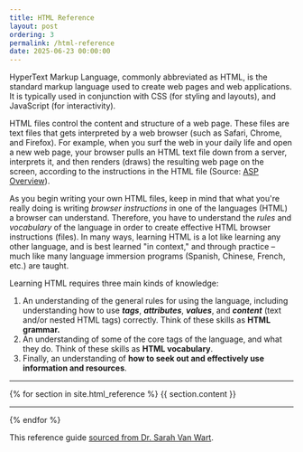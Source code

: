 ```yaml
---
title: HTML Reference
layout: post
ordering: 3
permalink: /html-reference
date: 2025-06-23 00:00:00
---
```


HyperText Markup Language, commonly abbreviated as HTML, is the standard markup language used to create web pages and web applications. It is typically used in conjunction with CSS (for styling and layouts), and JavaScript (for interactivity).

HTML files control the content and structure of a web page. These files are text files that gets interpreted by a web browser (such as Safari, Chrome, and Firefox). For example, when you surf the web in your daily life and open a new web page, your browser pulls an HTML text file down from a server, interprets it, and then renders (draws) the resulting web page on the screen, according to the instructions in the HTML file (Source: [ASP Overview](https://learn.microsoft.com/en-us/previous-versions/iis/6.0-sdk/ms524929(v=vs.90)?redirectedfrom=MSDN)).

As you begin writing your own HTML files, keep in mind that what you're really doing is writing *browser instructions* in one of the languages (HTML) a browser can understand. Therefore, you have to understand the *rules* and *vocabulary* of the language in order to create effective HTML browser instructions (files). In many ways, learning HTML is a lot like learning any other language, and is best learned "in context," and through practice – much like many language immersion programs (Spanish, Chinese, French, etc.) are taught.

Learning HTML requires three main kinds of knowledge:
1. An understanding of the general rules for using the language, including understanding how to use ***tags***, ***attributes***, ***values***, and ***content*** (text and/or nested HTML tags) correctly. Think of these skills as **HTML grammar.**
2. An understanding of some of the core tags of the language, and what they do. Think of these skills as **HTML vocabulary**.
3. Finally, an understanding of **how to seek out and effectively use information and resources**.

---

{% for section in site.html_reference %}
{{ section.content }}

---

{% endfor %}

This reference guide [sourced from Dr. Sarah Van Wart](https://github.com/cs396-web-dev).
